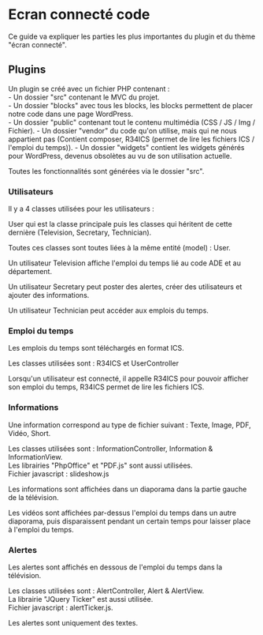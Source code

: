 # Ecran connecté code

Ce guide va expliquer les parties les plus importantes du plugin et du thème "écran connecté".

## Plugins

Un plugin se créé avec un fichier PHP contenant :  
    - Un dossier "src" contenant le MVC du projet.  
    - Un dossier "blocks" avec tous les blocks, les blocks permettent de placer notre code dans une page WordPress.  
    - Un dossier "public" contenant tout le contenu multimédia (CSS / JS / Img / Fichier). 
    - Un dossier "vendor" du code qu'on utilise, mais qui ne nous appartient pas (Contient composer, R34ICS (permet de lire les fichiers ICS / l'emploi du temps)). 
    - Un dossier "widgets" contient les widgets générés pour WordPress, devenus obsolètes au vu de son utilisation actuelle.

Toutes les fonctionnalités sont générées via le dossier "src".  

### Utilisateurs

Il y a 4 classes utilisées pour les utilisateurs :  

User qui est la classe principale puis les classes qui héritent de cette dernière (Television, Secretary, Technician).  

Toutes ces classes sont toutes liées à la même entité (model) : User.

Un utilisateur Television affiche l'emploi du temps lié au code ADE et au département.

Un utilisateur Secretary peut poster des alertes, créer des utilisateurs et ajouter des informations.

Un utilisateur Technician peut accéder aux emplois du temps.

### Emploi du temps

Les emplois du temps sont téléchargés en format ICS.  

Les classes utilisées sont : R34ICS et UserController  

Lorsqu'un utilisateur est connecté, il appelle R34ICS pour pouvoir afficher son emploi du temps, R34ICS permet de lire les fichiers ICS.  

### Informations

Une information correspond au type de fichier suivant : Texte, Image, PDF, Vidéo, Short.

Les classes utilisées sont : InformationController, Information & InformationView.  
Les librairies "PhpOffice" et "PDF.js" sont aussi utilisées.  
Fichier javascript : slideshow.js  

Les informations sont affichées dans un diaporama dans la partie gauche de la télévision.

Les vidéos sont affichées par-dessus l'emploi du temps dans un autre diaporama, puis disparaissent pendant
un certain temps pour laisser place à l'emploi du temps.

### Alertes
Les alertes sont affichés en dessous de l'emploi du temps dans la télévision.

Les classes utilisées sont : AlertController, Alert & AlertView.  
La librairie "JQuery Ticker" est aussi utilisée.  
Fichier javascript : alertTicker.js.

Les alertes sont uniquement des textes.
